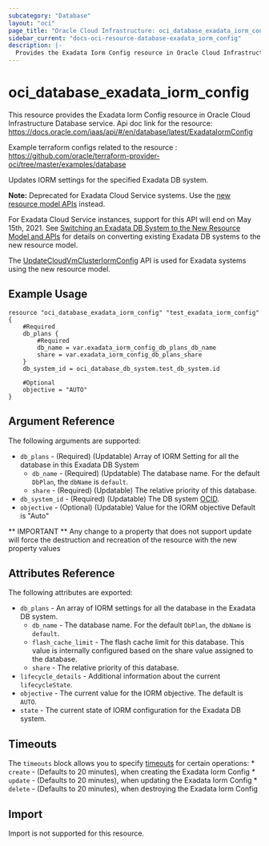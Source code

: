 ```yaml
---
subcategory: "Database"
layout: "oci"
page_title: "Oracle Cloud Infrastructure: oci_database_exadata_iorm_config"
sidebar_current: "docs-oci-resource-database-exadata_iorm_config"
description: |-
  Provides the Exadata Iorm Config resource in Oracle Cloud Infrastructure Database service
---
```


# oci_database_exadata_iorm_config
This resource provides the Exadata Iorm Config resource in Oracle Cloud Infrastructure Database service.
Api doc link for the resource: https://docs.oracle.com/iaas/api/#/en/database/latest/ExadataIormConfig

Example terraform configs related to the resource : https://github.com/oracle/terraform-provider-oci/tree/master/examples/database

Updates IORM settings for the specified Exadata DB system.

**Note:** Deprecated for Exadata Cloud Service systems. Use the [new resource model APIs](https://docs.cloud.oracle.com/iaas/Content/Database/Concepts/exaflexsystem.htm#exaflexsystem_topic-resource_model) instead.

For Exadata Cloud Service instances, support for this API will end on May 15th, 2021. See [Switching an Exadata DB System to the New Resource Model and APIs](https://docs.cloud.oracle.com/iaas/Content/Database/Concepts/exaflexsystem_topic-resource_model_conversion.htm) for details on converting existing Exadata DB systems to the new resource model.

The [UpdateCloudVmClusterIormConfig](https://docs.cloud.oracle.com/iaas/api/#/en/database/latest/CloudVmCluster/UpdateCloudVmClusterIormConfig/) API is used for Exadata systems using the
new resource model.


## Example Usage

```hcl
resource "oci_database_exadata_iorm_config" "test_exadata_iorm_config" {
	#Required
	db_plans {
		#Required
		db_name = var.exadata_iorm_config_db_plans_db_name
		share = var.exadata_iorm_config_db_plans_share
	}
	db_system_id = oci_database_db_system.test_db_system.id

	#Optional
	objective = "AUTO"
}
```

## Argument Reference

The following arguments are supported:

* `db_plans` - (Required) (Updatable) Array of IORM Setting for all the database in this Exadata DB System 
	* `db_name` - (Required) (Updatable) The database name. For the default `DbPlan`, the `dbName` is `default`. 
	* `share` - (Required) (Updatable) The relative priority of this database. 
* `db_system_id` - (Required) (Updatable) The DB system [OCID](https://docs.cloud.oracle.com/iaas/Content/General/Concepts/identifiers.htm).
* `objective` - (Optional) (Updatable) Value for the IORM objective Default is "Auto" 


** IMPORTANT **
Any change to a property that does not support update will force the destruction and recreation of the resource with the new property values

## Attributes Reference

The following attributes are exported:

* `db_plans` - An array of IORM settings for all the database in the Exadata DB system. 
	* `db_name` - The database name. For the default `DbPlan`, the `dbName` is `default`. 
	* `flash_cache_limit` - The flash cache limit for this database. This value is internally configured based on the share value assigned to the database. 
	* `share` - The relative priority of this database. 
* `lifecycle_details` - Additional information about the current `lifecycleState`. 
* `objective` - The current value for the IORM objective. The default is `AUTO`. 
* `state` - The current state of IORM configuration for the Exadata DB system. 

## Timeouts

The `timeouts` block allows you to specify [timeouts](https://registry.terraform.io/providers/oracle/oci/latest/docs/guides/changing_timeouts) for certain operations:
	* `create` - (Defaults to 20 minutes), when creating the Exadata Iorm Config
	* `update` - (Defaults to 20 minutes), when updating the Exadata Iorm Config
	* `delete` - (Defaults to 20 minutes), when destroying the Exadata Iorm Config


## Import

Import is not supported for this resource.

